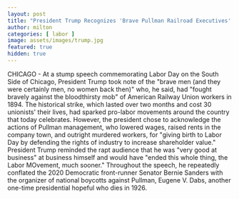 ```yaml
---
layout: post
title: "President Trump Recognizes 'Brave Pullman Railroad Executives' Who Made Labor Day Possible"
author: milton
categories: [ labor ]
image: assets/images/trump.jpg
featured: true
hidden: true
---
```


CHICAGO - At a stump speech commemorating Labor Day on the South Side of Chicago, President Trump took note of the "brave men (and they were certainly men, no women back then)" who, he said, had "fought bravely against the bloodthirsty mob" of American Railway Union workers in 1894. The historical strike, which lasted over two months and cost 30 unionists' their lives, had sparked pro-labor movements around the country that today celebrates. However, the president chose to acknowledge the actions of Pullman management, who lowered wages, raised rents in the company town, and outright murdered workers, for "giving birth to Labor Day by defending the rights of industry to increase shareholder value." President Trump reminded the rapt audience that he was "very good at business" at business himself and would have "ended this whole thing, the Labor MOvement, much sooner." Throughout the speech, he repeatedly conflated the 2020 Democratic front-runner Senator Bernie Sanders with the organizer of national boycotts against Pullman, Eugene V. Dabs, another one-time presidential hopeful who dies in 1926.